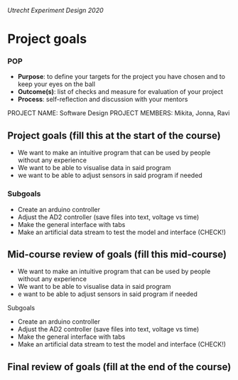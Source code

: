 *Utrecht Experiment Design 2020*

# Project goals

### POP

+ **Purpose**: to define your targets for the project you have chosen and to keep your eyes on the ball 
+ **Outcome(s)**: list of checks and measure for evaluation of your project
+ **Process**: self-reflection and discussion with your mentors

PROJECT NAME: Software Design
PROJECT MEMBERS: Mikita, Jonna, Ravi

## Project goals (fill this at the start of the course)
* We want to make an intuitive program that can be used by people without any experience
* We want to be able to visualise data in said program
* we want to be able to adjust sensors in said program if needed
### Subgoals
* Create an arduino controller
* Adjust the AD2 controller (save files into text, voltage vs time)
* Make the general interface with tabs
* Make an artificial data stream to test the model and interface (CHECK!)

## Mid-course review of goals (fill this mid-course)

* We want to make an intuitive program that can be used by people without any experience
* We want to be able to visualise data in said program
* e want to be able to adjust sensors in said program if needed


Subgoals

* Create an arduino controller
* Adjust the AD2 controller (save files into text, voltage vs time)
* Make the general interface with tabs
* Make an artificial data stream to test the model and interface (CHECK!)



## Final review of goals (fill at the end of the course)
